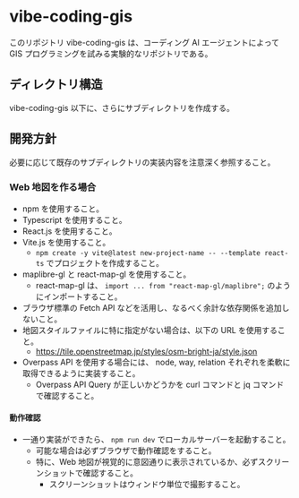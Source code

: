 # vibe-coding-gis

このリポジトリ vibe-coding-gis は、コーディング AI エージェントによって GIS プログラミングを試みる実験的なリポジトリである。

## ディレクトリ構造

vibe-coding-gis 以下に、さらにサブディレクトリを作成する。

## 開発方針

必要に応じて既存のサブディレクトリの実装内容を注意深く参照すること。

### Web 地図を作る場合

- npm を使用すること。
- Typescript を使用すること。
- React.js を使用すること。
- Vite.js を使用すること。
  - `npm create -y vite@latest new-project-name -- --template react-ts` でプロジェクトを作成すること。
- maplibre-gl と react-map-gl を使用すること。
  - react-map-gl は、 `import ... from "react-map-gl/maplibre";` のようにインポートすること。
- ブラウザ標準の Fetch API などを活用し、なるべく余計な依存関係を追加しないこと。
- 地図スタイルファイルに特に指定がない場合は、以下の URL を使用すること。
  - https://tile.openstreetmap.jp/styles/osm-bright-ja/style.json
- Overpass API を使用する場合には、 node, way, relation それぞれを柔軟に取得できるように実装すること。
  - Overpass API Query が正しいかどうかを curl コマンドと jq コマンドで確認すること。

#### 動作確認

- 一通り実装ができたら、 `npm run dev` でローカルサーバーを起動すること。
  - 可能な場合は必ずブラウザで動作確認をすること。
  - 特に、Web 地図が視覚的に意図通りに表示されているか、必ずスクリーンショットで確認すること。
    - スクリーンショットはウィンドウ単位で撮影すること。
